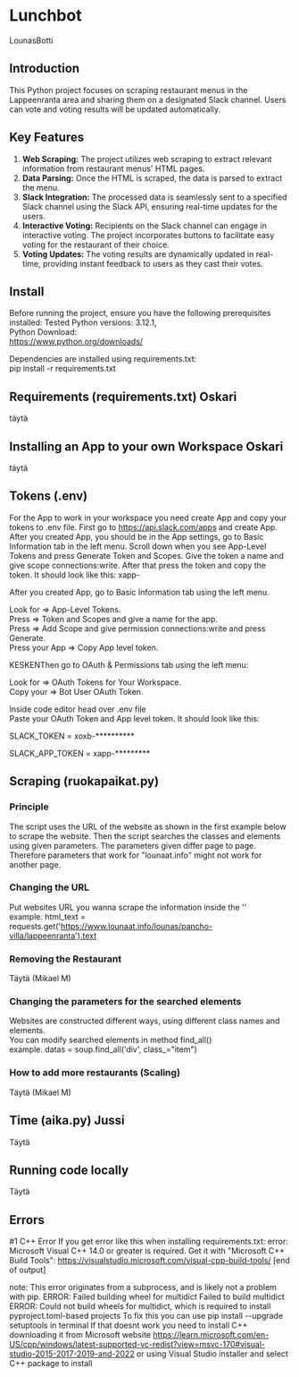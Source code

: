 # Lunchbot
LounasBotti

## Introduction
This Python project focuses on scraping restaurant menus in the Lappeenranta area and sharing them on a designated Slack channel. Users can vote and voting results will be updated automatically.

## Key Features
1. **Web Scraping:** The project utilizes web scraping to extract relevant information from restaurant menus' HTML pages.
2. **Data Parsing:** Once the HTML is scraped, the data is parsed to extract the menu.
3. **Slack Integration:** The processed data is seamlessly sent to a specified Slack channel using the Slack API, ensuring real-time updates for the users.
4. **Interactive Voting:** Recipients on the Slack channel can engage in interactive voting. The project incorporates buttons to facilitate easy voting for the restaurant of their choice.
5. **Voting Updates:** The voting results are dynamically updated in real-time, providing instant feedback to users as they cast their votes.

## Install
Before running the project, ensure you have the following prerequisites installed:
Tested Python versions: 3.12.1,  \
Python Download:\
https://www.python.org/downloads/

Dependencies are installed using requirements.txt:\
pip install -r requirements.txt

## Requirements (requirements.txt) Oskari
täytä

## Installing an App to your own Workspace Oskari
täytä

## Tokens (.env)
For the App to work in your workspace you need create App and copy your tokens to .env file.
First go to https://api.slack.com/apps and create App.\
After you created App, you should be in the App settings, go to Basic Information tab in the left menu.
Scroll down when you see App-Level Tokens and press Generate Token and Scopes. 
Give the token a name and give scope connections:write.
After that press the token and copy the token. It should look like this: xapp-

After you created App, go to Basic Information tab using the left menu.

Look for => App-Level Tokens.\
Press => Token and Scopes and give a name for the app.\
Press => Add Scope and give permission connections:write and press Generate.\
Press your App => Copy App level token.

KESKENThen go to OAuth & Permissions tab using the left menu:

Look for => OAuth Tokens for Your Workspace.\
Copy your => Bot User OAuth Token.

Inside code editor head over .env file\
Paste your OAuth Token and App level token. It should look like this:

SLACK_TOKEN = xoxb-**********

SLACK_APP_TOKEN = xapp-*********

## Scraping (ruokapaikat.py)

### Principle
The script uses the URL of the website as shown in the first example below to scrape the website. Then the script searches the classes and elements using given parameters.
The parameters given differ page to page. Therefore parameters that work for "lounaat.info" might not work for another page. 

### Changing the URL
Put websites URL you wanna scrape the information inside the ''\
example. html_text = requests.get('https://www.lounaat.info/lounas/pancho-villa/lappeenranta').text

### Removing the Restaurant
Täytä (Mikael M)

### Changing the parameters for the searched elements
Websites are constructed different ways, using different class names and elements.\
You can modify searched elements in method find_all()\
example. datas = soup.find_all('div', class_="item")

### How to add more restaurants (Scaling)
Täytä (Mikael M)

## Time (aika.py) Jussi

Täytä

## Running code locally

Täytä

## Errors
#1 C++ Error
If you get error like this when installing requirements.txt: 
error: Microsoft Visual C++ 14.0 or greater is required. Get it with "Microsoft C++ Build Tools": https://visualstudio.microsoft.com/visual-cpp-build-tools/
      [end of output]

  note: This error originates from a subprocess, and is likely not a problem with pip.
  ERROR: Failed building wheel for multidict
Failed to build multidict
ERROR: Could not build wheels for multidict, which is required to install pyproject.toml-based projects
To fix this you can use pip install --upgrade setuptools in terminal
If that doesnt work you need to install C++ downloading it from Microsoft website https://learn.microsoft.com/en-US/cpp/windows/latest-supported-vc-redist?view=msvc-170#visual-studio-2015-2017-2019-and-2022
or using Visual Studio installer and select C++ package to install
